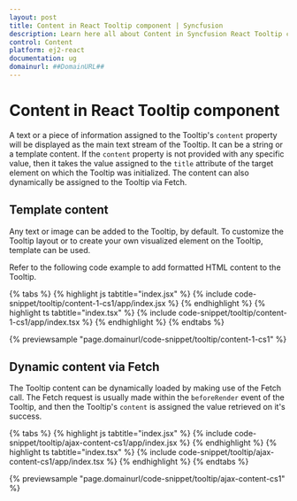 ```yaml
---
layout: post
title: Content in React Tooltip component | Syncfusion
description: Learn here all about Content in Syncfusion React Tooltip component of Syncfusion Essential JS 2 and more.
control: Content 
platform: ej2-react
documentation: ug
domainurl: ##DomainURL##
---
```


# Content in React Tooltip component

A text or a piece of information assigned to the Tooltip's `content` property will be displayed as the main text stream of the Tooltip.
It can be a string or a template content. If the `content` property is not provided with any specific value, then it takes the value assigned to the `title` attribute of the target element on which the Tooltip was initialized. The content can also dynamically be assigned to the Tooltip via Fetch.

## Template content

Any text or image can be added to the Tooltip, by default. To customize the Tooltip layout or to create your own visualized element on the Tooltip, template can be used.

Refer to the following code example to add formatted HTML content to the Tooltip.

{% tabs %}
{% highlight js tabtitle="index.jsx" %}
{% include code-snippet/tooltip/content-1-cs1/app/index.jsx %}
{% endhighlight %}
{% highlight ts tabtitle="index.tsx" %}
{% include code-snippet/tooltip/content-1-cs1/app/index.tsx %}
{% endhighlight %}
{% endtabs %}

 {% previewsample "page.domainurl/code-snippet/tooltip/content-1-cs1" %}

## Dynamic content via Fetch

The Tooltip content can be dynamically loaded  by making use of the Fetch call. The Fetch request is usually made within the `beforeRender` event of the Tooltip, and then the Tooltip's `content` is assigned the value retrieved on it's success.

{% tabs %}
{% highlight js tabtitle="index.jsx" %}
{% include code-snippet/tooltip/ajax-content-cs1/app/index.jsx %}
{% endhighlight %}
{% highlight ts tabtitle="index.tsx" %}
{% include code-snippet/tooltip/ajax-content-cs1/app/index.tsx %}
{% endhighlight %}
{% endtabs %}

 {% previewsample "page.domainurl/code-snippet/tooltip/ajax-content-cs1" %}
